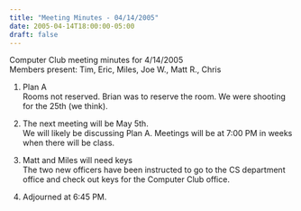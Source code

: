 ```yaml
---
title: "Meeting Minutes - 04/14/2005"
date: 2005-04-14T18:00:00-05:00
draft: false
---
```


Computer Club meeting minutes for 4/14/2005<br>
Members present: Tim, Eric, Miles, Joe W., Matt R., Chris<p>

1) Plan A<br>
Rooms not reserved.  Brian was to reserve the room.  We were shooting
for the 25th (we think).<p>

2) The next meeting will be May 5th.<br>
We will likely be discussing Plan A.  Meetings will be at 7:00 PM in weeks 
when there will be class.  <p>

3) Matt and Miles will need keys<br>
The two new officers have been instructed to go to the CS department office and
check out keys for the Computer Club office.<p>

4) Adjourned at 6:45 PM.
